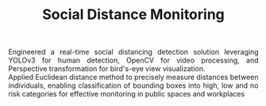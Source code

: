 <h1 align="center">Social Distance Monitoring</h1>
<br>

<p style="text-align: justify;">
Engineered a real-time social distancing detection solution leveraging YOLOv3 for human detection, OpenCV for video processing, and Perspective transformation for bird's-eye view visualization. 
<br>
Applied Euclidean distance method to precisely measure distances between individuals, enabling classification of bounding boxes into high, low and no risk categories for effective monitoring in public spaces and workplaces
